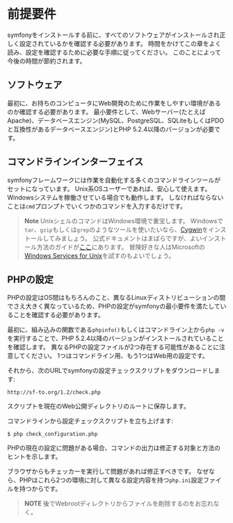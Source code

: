 前提要件
========

symfonyをインストールする前に、すべてのソフトウェアがインストールされ正しく設定されているかを確認する必要があります。
時間をかけてこの章をよく読み、設定を確認するために必要な手順に従ってください。
このことによって今後の時間が節約されます。

ソフトウェア
-----------

最初に、お持ちのコンピュータにWeb開発のために作業をしやすい環境があるのか確認する必要があります。
最小要件として、Webサーバー(たとえばApache)、データベースエンジン(MySQL、PostgreSQL、SQLiteもしくはPDOと互換性があるデータベースエンジン)とPHP 5.2.4以降のバージョンが必要です。

コマンドラインインターフェイス
-----------------------------

symfonyフレームワークには作業を自動化する多くのコマンドラインツールがセットになっています。
Unix系OSユーザーであれば、安心して使えます。Windowsシステムを稼働させている場合でも動作します。
しなければならないことは`cmd`プロンプトでいくつかのコマンドを入力するだけです。

>**Note**
>UnixシェルのコマンドはWindows環境で重宝します。
>Windowsで`tar`、`gzip`もしくは`grep`のようなツールを使いたいなら、[Cygwin](http://cygwin.com/)をインストールしてみましょう。
>公式ドキュメントはまばらですが、よいインストール方法のガイドが[ここ](http://www.soe.ucsc.edu/~you/notes/cygwin-install.html)にあります。
>冒険好きな人はMicrosoftの[Windows Services for Unix](http://technet.microsoft.com/en-gb/interopmigration/bb380242.aspx)を試すのもよいでしょう。

PHPの設定
---------

PHPの設定はOS間はもちろんのこと、異なるLinuxディストリビューションの間でさえ大きく異なっているため、PHPの設定がsymfonyの最小要件を満たしていることを確認する必要があります。

最初に、組み込みの関数である`phpinfo()`もしくはコマンドライン上から`php -v`を実行することで、PHP 5.2.4以降のバージョンがインストールされていることを確認します。
異なるPHPの設定ファイルが2つ存在する可能性があることに注意してください。
1つはコマンドライン用、もう1つはWeb用の設定です。

それから、次のURLでsymfonyの設定チェックスクリプトをダウンロードします:

    http://sf-to.org/1.2/check.php

スクリプトを現在のWeb公開ディレクトリのルートに保存します。

コマンドラインから設定チェックスクリプトを立ち上げます:

    $ php check_configuration.php

PHPの現在の設定に問題がある場合、コマンドの出力は修正する対象と方法のヒントを示します。

ブラウザからもチェッカーを実行して問題があれば修正すべきです。
なぜなら、PHPはこれら2つの環境に対して異なる設定内容を持つ`php.ini`設定ファイルを持つからです。


>**NOTE**
>後でWebrootディレクトリからファイルを削除するのをお忘れなく。
